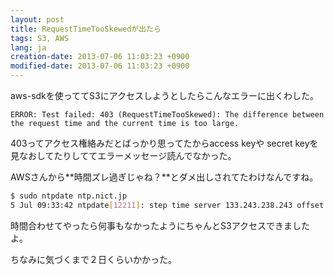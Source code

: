 ```yaml
---
layout: post
title: RequestTimeTooSkewedが出たら
tags: S3, AWS
lang: ja
creation-date: 2013-07-06 11:03:23 +0900
modified-date: 2013-07-06 11:03:23 +0900
---
```

aws-sdkを使っててS3にアクセスしようとしたらこんなエラーに出くわした。

```
ERROR: Test failed: 403 (RequestTimeTooSkewed): The difference between the request time and the current time is too large.
```

403ってアクセス権絡みだとばっかり思ってたからaccess keyや
secret keyを見なおしてたりしててエラーメッセージ読んでなかった。

AWSさんから**時間ズレ過ぎじゃね？**とダメ出しされてたわけなんですね。

```bash
$ sudo ntpdate ntp.nict.jp
5 Jul 09:33:42 ntpdate[12211]: step time server 133.243.238.243 offset 1333.582866 sec
```

時間合わせてやったら何事もなかったようにちゃんとS3アクセスできましたよ。

ちなみに気づくまで２日くらいかかった。
